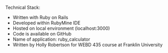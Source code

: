Technical Stack:
* Written with Ruby on Rails
* Developed within RubyMine IDE
* Hosted on local environment (localhost:3000)
* Code is available on GitHub
* Name of application: ruby_calculator
* Written by Holly Robertson for WEBD 435 course at Franklin University
